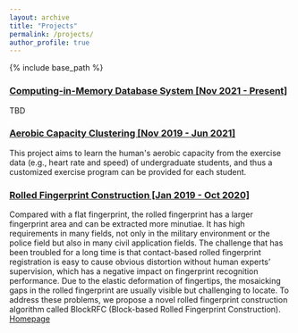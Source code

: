 ```yaml
---
layout: archive
title: "Projects"
permalink: /projects/
author_profile: true
---
```


{% include base_path %}

### [Computing-in-Memory Database System [Nov 2021 - Present]](https://onefanwu.github.io/projects/projects-3/)
TBD

### [Aerobic Capacity Clustering [Nov 2019 - Jun 2021]](https://onefanwu.github.io/projects/projects-2/)
This project aims to learn the human's aerobic capacity from the exercise data (e.g., heart rate and speed) of undergraduate students, and thus a customized exercise program can be provided for each student.


### [Rolled Fingerprint Construction [Jan 2019 - Oct 2020]](https://onefanwu.github.io/projects/projects-1/)
Compared with a flat fingerprint, the rolled fingerprint has a larger fingerprint area and can be extracted more minutiae. It has high requirements in many fields, not only in the military environment or the police field but also in many civil application fields. The challenge that has been troubled for a long time is that contact-based rolled fingerprint registration is easy to cause obvious distortion without human experts’ supervision, which has a negative impact on fingerprint recognition performance. Due to the elastic deformation of fingertips, the mosaicking gaps in the rolled fingerprint are usually visible but challenging to locate. To address these problems, we propose a novel rolled fingerprint construction algorithm called BlockRFC (Block-based Rolled Fingerprint Construction). [Homepage](https://www.researchgate.net/project/Rolled-Fingerprint-Construction)